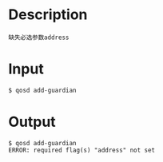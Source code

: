 # Description
```
缺失必选参数address
```
# Input
```
$ qosd add-guardian
```
# Output
```
$ qosd add-guardian
ERROR: required flag(s) "address" not set
```